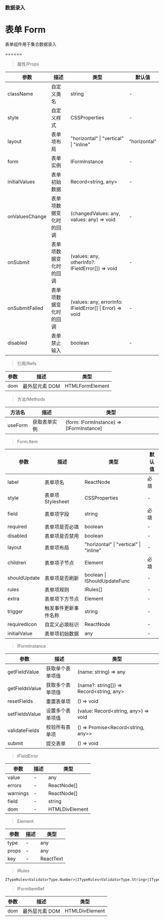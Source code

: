 ### 数据录入

# 表单 Form

表单组件用于集合数据录入

======

> 属性/Props

|参数|描述|类型|默认值|
|----------|-------------|------|------|
|className|自定义类名|string|-|
|style|自定义样式|CSSProperties|-|
|layout|表单项布局|"horizontal" \| "vertical" \| "inline"|"horizontal"|
|form|表单实例|IFormInstance|-|
|initialValues|表单初始数据|Record\<string, any\>|-|
|onValuesChange|表单项数据变化时的回调|(changedValues: any, values: any) =\> void|-|
|onSubmit|表单项数据变化时的回调|(values: any, otherInfo?: IFieldError\[\]) =\> void|-|
|onSubmitFailed|表单项数据变化时的回调|(values: any, errorInfo: IFieldError\[\] \| Error) =\> void|-|
|disabled|表单禁止输入|boolean|-|

> 引用/Refs

|参数|描述|类型|
|----------|-------------|------|
|dom|最外层元素 DOM|HTMLFormElement|

> 方法/Methods

|方法名|描述|类型|
|----------|-------------|------|
|useForm|获取表单实例|(form: IFormInstance) =\> \[IFormInstance\]|

> Form.Item

|参数|描述|类型|默认值|
|----------|-------------|------|------|
|label|表单项名|ReactNode|必填|
|style|表单项Stylesheet|CSSProperties|-|
|field|表单项字段|string|必填|
|required|表单项是否必填|boolean|-|
|disabled|表单项是否禁用|boolean|-|
|layout|表单项布局|"horizontal" \| "vertical" \| "inline"|-|
|children|表单项子节点|Element|必填|
|shouldUpdate|表单项是否刷新|boolean \| IShouldUpdateFunc|-|
|rules|表单项规则|IRules\[\]|-|
|extra|表单项下方节点|Element|-|
|trigger|触发事件更新事件名称|string|-|
|requiredIcon|自定义必填标识|ReactNode|-|
|initialValue|表单项初始数据|any|-|

> IFormInstance

|参数|描述|类型|
|----------|-------------|------|
|getFieldValue|获取单个表单项值|(name: string) =\> any|
|getFieldsValue|获取多个表单项值|(name?: string\[\]) =\> Record\<string, any\>|
|resetFields|重置表单项|() =\> void|
|setFieldsValue|设置多个表单项值|(value: Record\<string, any\>) =\> void|
|validateFields|校验所有表单项|() =\> Promise\<Record\<string, any\>\>|
|submit|提交表单|() =\> void|

> IFieldError

|参数|描述|类型|
|----------|-------------|------|
|value|-|any|
|errors|-|ReactNode\[\]|
|warnings|-|ReactNode\[\]|
|field|-|string|
|dom|-|HTMLDivElement|

> Element

|参数|描述|类型|
|----------|-------------|------|
|type|-|any|
|props|-|any|
|key|-|ReactText|

> IRules

```
ITypeRules<ValidatorType.Number>|ITypeRules<ValidatorType.String>|ITypeRules<ValidatorType.Array>|ITypeRules<ValidatorType.Boolean>|ITypeRules<ValidatorType.Object>|ITypeRules<ValidatorType.Custom>
```

> IFormItemRef

|参数|描述|类型|
|----------|-------------|------|
|dom|最外层元素 DOM|HTMLDivElement|
